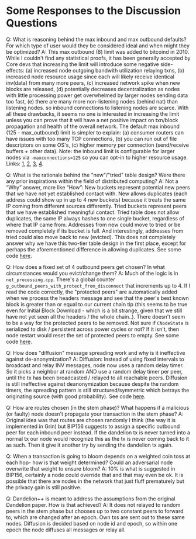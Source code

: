 # Some Responses to the Discussion Questions

Q: What is reasoning behind the max inbound and max outbound defaults? For which type of user would they be considered ideal and when might they be optimized?
A: This max outbound (8) limit was added to bitcoind in 2010. While I couldn't find any statistical proofs, it has been generally accepted by Core devs that increasing the limit will introduce some negative side-effects: (a) increased node outgoing bandwith utilization relaying txns, (b) increased node resource usage since each will likely receive identical inv(data) from many more peers, (c) increased network spike when new blocks are released, (d) potentially decreases decentralization as nodes with little processing power get overwhelmed by larger nodes sending data too fast, (e) there are many more non-listening nodes (behind nat) than listening nodes. so inbound connections to listening nodes are scarce. With all these drawbacks, it seems no one is interested in increasing the limit unless you can prove that it will have a net positive impact on txn/block propagation and health of the overall network. The default max inbound (125 - max_outbound) limit is simpler to explain: (a) consumer routers can have issues with too many TCP connections, (b) you can run out of file descriptors on some OS's, (c) higher memory per connection (send/receive buffers + other data). Note: the inbound limit is configurable for larger nodes via `-maxconnections=125` so you can opt-in to higher resource usage. Links: [1](https://github.com/bitcoin/bitcoin/commit/94cfec07fd302c9ff9b6a80c47418d4fe56596ae), [2](https://github.com/bitcoin/bitcoin/pull/6014#issuecomment-93185470), [3](https://github.com/bitcoin/bitcoin/issues/9217#issuecomment-262825152), [4](https://github.com/bitcoin/bitcoin/pull/4687#discussion_r17206235).

Q: What is the rationale behind the "new"/"tried" table design? Were there any prior inspirations within the field of distributed computing?
A: Not a “Why” answer, more like “How”: New buckets represent potential new peers that we have not yet established contact with. New allows duplicates (each address could show up in up to 4 new buckets) because it treats the same IP coming from different sources differently. Tried buckets represent peers that we have established meaningful contact. Tried table does not allow duplicates, the same IP always hashes to one single bucket, regardless of where that IP came from. Addresses from new could move to tried or be removed completely if its bucket is full. And interestingly, addresses from tried could also move back to new (evicted). This does not completely answer why we have this two-tier table design in the first place, except for perhaps the aforementioned difference in allowing duplicates. See some code [here](https://github.com/bitcoin/bitcoin/pull/787).

Q: How does a fixed set of 4 outbound peers get chosen? In what circumstances would you evict/change them?
A: Much of the logic is in `net_processing.cpp`. There's a global counter `g_outbound_peers_with_protect_from_disconnect` that increments up to 4. If I read the code correctly, the "protected peers" are automatically added when we process the headers message and see that the peer's best known block is greater than or equal to our current chain tip (this seems to be true even for Initial Block Download - which is a bit strange, given that we still have not yet seen all the headers / the whole chain..). There doesn't seem to be a way for the protected peers to be removed. Not sure if `CNodeState` is serialized to disk / persistent across power cycles or not? If it isn't, then node restart would reset the set of protected peers to empty. See some code [here](https://github.com/bitcoin/bitcoin/blob/master/src/net_processing.cpp#L1755).

Q: How does "diffusion" message spreading work and why is it ineffective against de-anonymization?
A: Diffusion: Instead of using fixed intervals to broadcast and relay INV messages, node now uses a random delay timer. So it picks a neighbor at random AND use a random delay timer per peer, until the tx has been broadcasted / relayed to all reachable peers. Diffusion is still ineffective against deanonymization because despite the random timers, the spreading pattern is still structured/symmetric which betrays the originating source (with good probability). See code [here](https://github.com/bitcoin/bitcoin/commit/5400ef6bcb9d243b2b21697775aa6491115420f3).

Q: How are routes chosen (in the stem phase)? What happens if a malicious (or faulty) node doesn't propagate your transaction in the stem phase?
A: Original idea was that routes are chosen randomly I think (the way it is implemented in Grin) but BIP156 suggests to assign a specific outbound peer for each inbound peer instead. If the dandelion tx is never turned into a normal tx our node would recognize this as the tx is never coming back to it as such. Then it give it another try by sending the dandelion tx again.

Q: When a transaction is going to bloom depends on a weighted coin toss at each hop- how is that weight determined? Could an adversarial node overwrite that weight to ensure bloom?
A: 10% is what is suggested in BIP156, certainly a node could override that and that may even be ok. It is possible that there are nodes in the network that just fluff prematurely but the privacy gain is still positive.

Q: Dandelion++ is meant to address the assumptions from the original Dandelion paper. How is that achieved?
A: It does not relayed to random peers in the stem phase but chooses up to two constant peers to forward to, which are changed after an epoch. Own txs are sent out to these same nodes. Diffusion is decided based on node id and epoch, so within one epoch the node diffuses all messages or relay all.
